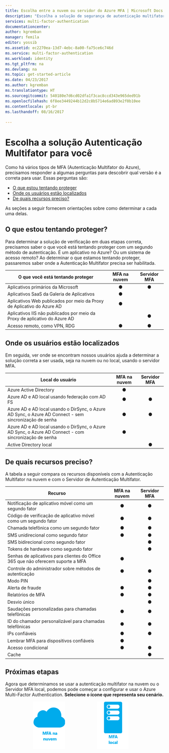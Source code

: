 ```yaml
---
title: Escolha entre a nuvem ou servidor do Azure MFA | Microsoft Docs
description: "Escolha a solução de segurança de autenticação multifator ideal para você perguntando o que estou tentando proteger e onde os meus usuários estão localizados.  Em seguida, escolha nuvem, Servidor MFA ou AD FS."
services: multi-factor-authentication
documentationcenter: 
author: kgremban
manager: femila
editor: yossib
ms.assetid: ec2270ea-13d7-4ebc-8a00-fa75ce6c746d
ms.service: multi-factor-authentication
ms.workload: identity
ms.tgt_pltfrm: na
ms.devlang: na
ms.topic: get-started-article
ms.date: 04/23/2017
ms.author: kgremban
ms.translationtype: HT
ms.sourcegitcommit: 540180e7d6cd02dfa1f3cac8ccd343e965ded91b
ms.openlocfilehash: 6f8ee3449244b12d2c8b5714e6ad893e2f0b10ee
ms.contentlocale: pt-br
ms.lasthandoff: 08/16/2017

---
```

# <a name="choose-the-azure-multi-factor-authentication-solution-for-you"></a>Escolha a solução Autenticação Multifator para você
Como há vários tipos de MFA (Autenticação Multifator do Azure), precisamos responder a algumas perguntas para descobrir qual versão é a correta para usar.  Essas perguntas são:

* [O que estou tentando proteger](#what-am-i-trying-to-secure)
* [Onde os usuários estão localizados](#where-are-the-users-located)
* [De quais recursos preciso?](#what-featured-do-i-need)

As seções a seguir fornecem orientações sobre como determinar a cada uma delas.

## <a name="what-am-i-trying-to-secure"></a>O que estou tentando proteger?
Para determinar a solução de verificação em duas etapas correta, precisamos saber o que você está tentando proteger com um segundo método de autenticação.  É um aplicativo no Azure?  Ou um sistema de acesso remoto?  Ao determinar o que estamos tentando proteger, passaremos saber onde a Autenticação Multifator precisa ser habilitada.  

| O que você está tentando proteger | MFA na nuvem | Servidor MFA |
| --- |:---:|:---:|
| Aplicativos primários da Microsoft |● |● |
| Aplicativos SaaS da Galeria de Aplicativos |● |  |
| Aplicativos Web publicados por meio da Proxy de Aplicativo do Azure AD |● |  |
| Aplicativos IIS não publicados por meio da Proxy de aplicativo do Azure AD | |● |
| Acesso remoto, como VPN, RDG | ● | ● |

## <a name="where-are-the-users-located"></a>Onde os usuários estão localizados
Em seguida, ver onde se encontram nossos usuários ajuda a determinar a solução correta a ser usada, seja na nuvem ou no local, usando o servidor MFA.

| Local do usuário | MFA na nuvem | Servidor MFA |
| --- |:---:|:---:|
| Azure Active Directory |● | |
| Azure AD e AD local usando federação com AD FS |● |● |
| Azure AD e AD local usando o DirSync, o Azure AD Sync, o Azure AD Connect - sem sincronização de senha |● |● |
| Azure AD e AD local usando o DirSync, o Azure AD Sync, o Azure AD Connect - com sincronização de senha |● | |
| Active Directory local | |● |

## <a name="what-features-do-i-need"></a>De quais recursos preciso?
A tabela a seguir compara os recursos disponíveis com a Autenticação Multifator na nuvem e com o Servidor de Autenticação Multifator.

| Recurso | MFA na nuvem | Servidor MFA |
| --- |:---:|:---:|
| Notificação de aplicativo móvel como um segundo fator | ● | ● |
| Código de verificação de aplicativo móvel como um segundo fator | ● | ● |
| Chamada telefônica como um segundo fator | ● | ● |
| SMS unidirecional como segundo fator | ● | ● |
| SMS bidirecional como segundo fator | | ● |
| Tokens de hardware como segundo fator | | ● |
| Senhas de aplicativos para clientes do Office 365 que não oferecem suporte a MFA | ● | |
| Controle do administrador sobre métodos de autenticação | ● | ● |
| Modo PIN | | ● |
| Alerta de fraude |● | ● |
| Relatórios de MFA |● | ● |
| Desvio único | | ● |
| Saudações personalizadas para chamadas telefônicas | ● | ● |
| ID do chamador personalizável para chamadas telefônicas | ● | ● |
| IPs confiáveis | ● | ● |
| Lembrar MFA para dispositivos confiáveis | ● | |
| Acesso condicional | ● | ● |
| Cache |  | ● |

## <a name="next-steps"></a>Próximas etapas

Agora que determinamos se usar a autenticação multifator na nuvem ou o Servidor MFA local, podemos pode começar a configurar e usar o Azure Multi-Factor Authentication. **Selecione o ícone que representa seu cenário.**

<center>




[![Nuvem](./media/multi-factor-authentication-get-started/cloud2.png)](multi-factor-authentication-get-started-cloud.md)  &nbsp;&nbsp;&nbsp;&nbsp;&nbsp;&nbsp;&nbsp;&nbsp;&nbsp;&nbsp;&nbsp;&nbsp;&nbsp;&nbsp;&nbsp;&nbsp;&nbsp;&nbsp;&nbsp;&nbsp;&nbsp;&nbsp;&nbsp;&nbsp;&nbsp;[![Servidor](./media/multi-factor-authentication-get-started/server2.png)](multi-factor-authentication-get-started-server.md) &nbsp;&nbsp;&nbsp;&nbsp;&nbsp; </center>

